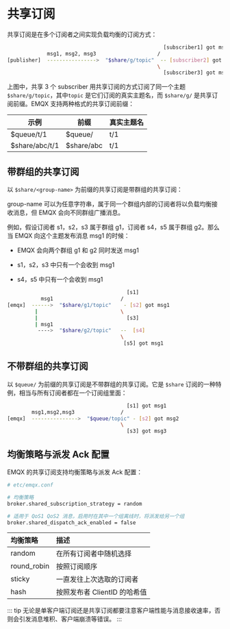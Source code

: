 # 共享订阅

共享订阅是在多个订阅者之间实现负载均衡的订阅方式：

```bash
                                                   [subscriber1] got msg1
             msg1, msg2, msg3                    /
[publisher]  ---------------->  "$share/g/topic"  -- [subscriber2] got msg2
                                                 \
                                                   [subscriber3] got msg3
```

上图中，共享 3 个 subscriber 用共享订阅的方式订阅了同一个主题 `$share/g/topic`，其中`topic` 是它们订阅的真实主题名，而  `$share/g/` 是共享订阅前缀。EMQX 支持两种格式的共享订阅前缀：

| 示例            | 前缀        | 真实主题名 |
| --------------- | ----------- | ---------- |
| $queue/t/1      | $queue/     | t/1        |
| $share/abc/t/1 | $share/abc | t/1        |


## 带群组的共享订阅

以 `$share/<group-name>` 为前缀的共享订阅是带群组的共享订阅：

group-name 可以为任意字符串，属于同一个群组内部的订阅者将以负载均衡接收消息，但 EMQX 会向不同群组广播消息。

例如，假设订阅者 s1，s2，s3 属于群组 g1，订阅者 s4，s5 属于群组 g2。那么当 EMQX 向这个主题发布消息 msg1 的时候：

- EMQX 会向两个群组 g1 和 g2 同时发送 msg1

- s1，s2，s3 中只有一个会收到 msg1
- s4，s5 中只有一个会收到 msg1

```bash
                                       [s1]
           msg1                      /
[emqx]  ------>  "$share/g1/topic"    - [s2] got msg1
         |                           \
         |                             [s3]
         | msg1
          ---->  "$share/g2/topic"   --  [s4]
                                     \
                                      [s5] got msg1
```

## 不带群组的共享订阅

以 `$queue/` 为前缀的共享订阅是不带群组的共享订阅。它是 `$share` 订阅的一种特例，相当与所有订阅者都在一个订阅组里面：

```bash
                                       [s1] got msg1
        msg1,msg2,msg3               /
[emqx]  --------------->  "$queue/topic" - [s2] got msg2
                                     \
                                       [s3] got msg3
```

## 均衡策略与派发 Ack 配置

EMQX 的共享订阅支持均衡策略与派发 Ack 配置：

```bash
# etc/emqx.conf

# 均衡策略
broker.shared_subscription_strategy = random

# 适用于 QoS1 QoS2 消息，启用时在其中一个组离线时，将派发给另一个组
broker.shared_dispatch_ack_enabled = false
```
<!-- TODO 待确认 -->

|  均衡策略    |             描述             |
| :---------- | :--------------------------- |
| random      | 在所有订阅者中随机选择       |
| round_robin | 按照订阅顺序                 |
| sticky      | 一直发往上次选取的订阅者     |
| hash        | 按照发布者 ClientID 的哈希值 |

::: tip
无论是单客户端订阅还是共享订阅都要注意客户端性能与消息接收速率，否则会引发消息堆积、客户端崩溃等错误。
:::
